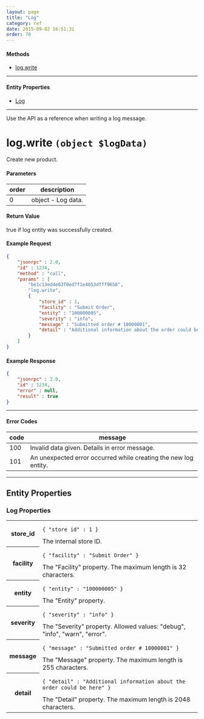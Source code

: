 ```yaml
---
layout: page
title: "Log"
category: ref
date: 2015-09-02 16:51:31
order: 70
---
```


#### Methods

 * [log.write](#log_write)
 
----

#### Entity Properties

 * [Log](#log_properties)
 
----

Use the API as a reference when writing a log message.

<h1 id="product_create">
log.write
<code>(object $logData)</code>
</h1>

Create new product.

#### Parameters

<table class="table">
<thead><tr><th>order</th><th>description</th></tr></thead>
<tbody>
    <tr>
        <td>0</td>
        <td>object - Log data.</td>
    </tr>
</tbody>
</table>

#### Return Value

true if log entity was successfully created.

#### Example Request

```json
{
    "jsonrpc" : 2.0,
    "id" : 1234,
    "method" : "call",
    "params" : [
        "be1c13ed4e03f0ed7f1e4053dfff9658",
        "log.write",
        {
            "store_id" : 1,
            "facility" : "Submit Order",
            "entity" : "100000005",
            "severity" : "info",
            "message" : "Submitted order # 10000001",
            "detail" : "Additional information about the order could be here"
        }
    ]
}
```

#### Example Response

```json
{
    "jsonrpc" : 2.0,
    "id" : 1234,
    "error" : null,
    "result" : true
}
```

----

#### Error Codes

| code | message |
| ---- | ------- |
| 100 | Invalid data given. Details in error message. |
| 101 | An unexpected error occurred while creating the new log entity. |

----

## Entity Properties

<h3 id="log_properties">
    Log Properties
</h3>

<table class="table-striped">
<tbody>
    <tr>
        <th>store_id</th>
        <td>
            <pre><code>{ "store_id" : 1 }</code></pre>
            The internal store ID.
        </td>
    </tr>
    <tr>
        <th>facility</th>
        <td>
            <pre><code>{ "facility" : "Submit Order" }</code></pre>
            The "Facility" property. The maximum length is 32 characters.
        </td>
    </tr>
    <tr>
        <th>entity</th>
        <td>
            <pre><code>{ "entity" : "100000005" }</code></pre>
            The "Entity" property.
        </td>
    </tr>
    <tr>
        <th>severity</th>
        <td>
            <pre><code>{ "severity" : "info" }</code></pre>
            The "Severity" property. Allowed values: "debug", "info", "warn", "error".
        </td>
    </tr>
    <tr>
        <th>message</th>
        <td>
            <pre><code>{ "message" : "Submitted order # 10000001" }</code></pre>
            The "Message" property. The maximum length is 255 characters.
        </td>
    </tr>
    <tr>
        <th>detail</th>
        <td>
            <pre><code>{ "detail" : "Additional information about the order could be here" }</code></pre>
            The "Detail" property. The maximum length is 2048 characters.
        </td>
    </tr>
</tbody>
</table>
